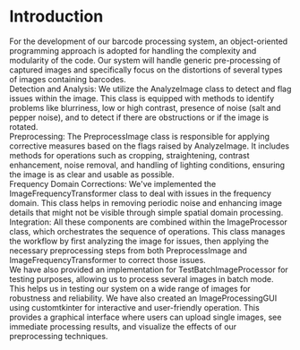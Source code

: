 # Introduction
For the development of our barcode processing system, an object-oriented programming approach is adopted for handling the complexity and modularity of the code. Our system will handle generic pre-processing of captured images and specifically focus on the distortions of several types of images containing barcodes. <br>
Detection and Analysis: We utilize the AnalyzeImage class to detect and flag issues within the image. This class is equipped with methods to identify problems like blurriness, low or high contrast, presence of noise (salt and pepper noise), and to detect if there are obstructions or if the image is rotated. <br>
Preprocessing: The PreprocessImage class is responsible for applying corrective measures based on the flags raised by AnalyzeImage. It includes methods for operations such as cropping, straightening, contrast enhancement, noise removal, and handling of lighting conditions, ensuring the image is as clear and usable as possible. <br>
Frequency Domain Corrections: We've implemented the ImageFrequencyTransformer class to deal with issues in the frequency domain. This class helps in removing periodic noise and enhancing image details that might not be visible through simple spatial domain processing. <br>
Integration: All these components are combined within the ImageProcessor class, which orchestrates the sequence of operations. This class manages the workflow by first analyzing the image for issues, then applying the necessary preprocessing steps from both PreprocessImage and ImageFrequencyTransformer to correct those issues. <br>
We have also provided an implementation for TestBatchImageProcessor for testing purposes, allowing us to process several images in batch mode. This helps us in testing our system on a wide range of images for robustness and reliability. We have also created an ImageProcessingGUI using customtkinter for interactive and user-friendly operation. This provides a graphical interface where users can upload single images, see immediate processing results, and visualize the effects of our preprocessing techniques. <br>
